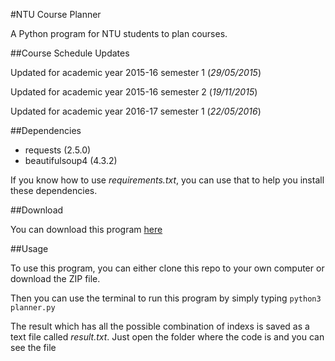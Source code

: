 #NTU Course Planner

A Python program for NTU students to plan courses.

##Course Schedule Updates

Updated for academic year 2015-16 semester 1 (*29/05/2015*)

Updated for academic year 2015-16 semester 2 (*19/11/2015*)

Updated for academic year 2016-17 semester 1 (*22/05/2016*)

##Dependencies

* requests (2.5.0)
* beautifulsoup4 (4.3.2)

If you know how to use *requirements.txt*, you can use that to help you install these dependencies.

##Download

You can download this program [here](https://github.com/koallen/NTUCoursePlanner/releases/tag/v1.0)

##Usage

To use this program, you can either clone this repo to your own computer or download the ZIP file.

Then you can use the terminal to run this program by simply typing `python3 planner.py`

The result which has all the possible combination of indexs is saved as a text file called *result.txt*. Just open the folder where the code is and you can see the file
